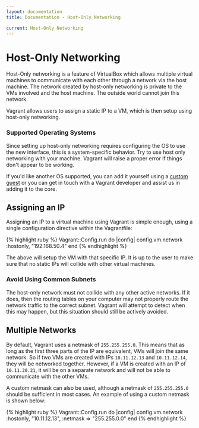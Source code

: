 ```yaml
---
layout: documentation
title: Documentation - Host-Only Networking

current: Host-Only Networking
---
```

# Host-Only Networking

Host-Only networking is a feature of VirtualBox which allows multiple
virtual machines to communicate with each other through a network via
the host machine. The network created by host-only networking is private
to the VMs involved and the host machine. The outside world cannot
join this network.

Vagrant allows users to assign a static IP to a VM, which is then
setup using host-only networking.

<div class="alert alert-block alert-notice">
  <h3>Supported Operating Systems</h3>
  <p>
    Since setting up host-only networking requires configuring the OS to
    use the new interface, this is a system-specific behavior. Try to
    use host only networking with your machine. Vagrant will raise a proper
    error if things don't appear to be working.
  </p>
  <p>
    If you'd like another OS supported, you can add it yourself using a
    <a href="/v1/docs/guests.html">custom guest</a> or you can get in touch
    with a Vagrant developer and assist us in adding it to the core.
  </p>
</div>

## Assigning an IP

Assigning an IP to a virtual machine using Vagrant is simple enough,
using a single configuration directive within the Vagrantfile:

{% highlight ruby %}
Vagrant::Config.run do |config|
  config.vm.network :hostonly, "192.168.50.4"
end
{% endhighlight %}

The above will setup the VM with that specific IP. It is up to the user
to make sure that no static IPs will collide with other virtual machines.

<div class="alert alert-block alert-notice">
  <h3>Avoid Using Common Subnets</h3>
  <p>
    The host-only network must not collide with any other active networks.
    If it does, then the routing tables on your computer may not properly
    route the network traffic to the correct subnet. Vagrant will attempt
    to detect when this may happen, but this situation should still be actively
    avoided.
  </p>
</div>

## Multiple Networks

By default, Vagrant uses a netmask of `255.255.255.0`. This means that
as long as the first three parts of the IP are equivalent, VMs will join
the same network. So if two VMs are created with IPs `10.11.12.13` and
`10.11.12.14`, they will be networked together. However, if a VM is
created with an IP of `10.11.20.21`, it will be on a separate network
and will not be able to communicate with the other VMs.

A custom netmask can also be used, although a netmask of `255.255.255.0`
should be sufficient in most cases. An example of using a custom netmask
is shown below:

{% highlight ruby %}
Vagrant::Config.run do |config|
  config.vm.network :hostonly, "10.11.12.13", :netmask => "255.255.0.0"
end
{% endhighlight %}

